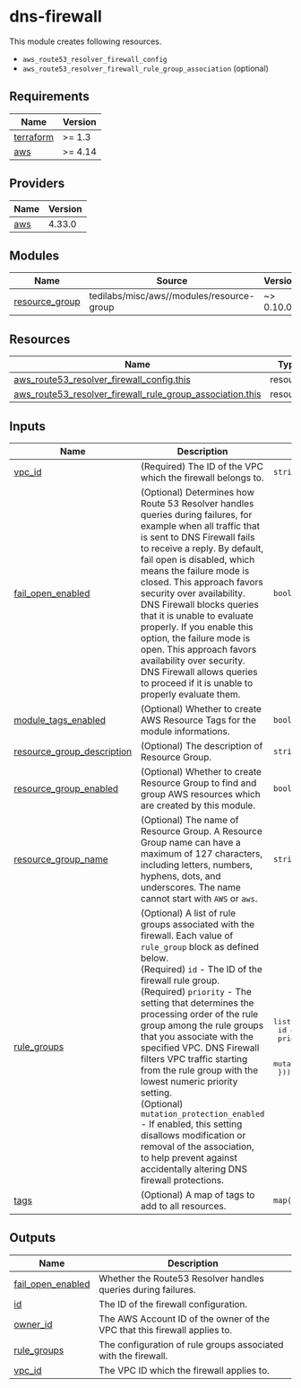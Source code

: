 # dns-firewall

This module creates following resources.

- `aws_route53_resolver_firewall_config`
- `aws_route53_resolver_firewall_rule_group_association` (optional)

<!-- BEGINNING OF PRE-COMMIT-TERRAFORM DOCS HOOK -->
## Requirements

| Name | Version |
|------|---------|
| <a name="requirement_terraform"></a> [terraform](#requirement\_terraform) | >= 1.3 |
| <a name="requirement_aws"></a> [aws](#requirement\_aws) | >= 4.14 |

## Providers

| Name | Version |
|------|---------|
| <a name="provider_aws"></a> [aws](#provider\_aws) | 4.33.0 |

## Modules

| Name | Source | Version |
|------|--------|---------|
| <a name="module_resource_group"></a> [resource\_group](#module\_resource\_group) | tedilabs/misc/aws//modules/resource-group | ~> 0.10.0 |

## Resources

| Name | Type |
|------|------|
| [aws_route53_resolver_firewall_config.this](https://registry.terraform.io/providers/hashicorp/aws/latest/docs/resources/route53_resolver_firewall_config) | resource |
| [aws_route53_resolver_firewall_rule_group_association.this](https://registry.terraform.io/providers/hashicorp/aws/latest/docs/resources/route53_resolver_firewall_rule_group_association) | resource |

## Inputs

| Name | Description | Type | Default | Required |
|------|-------------|------|---------|:--------:|
| <a name="input_vpc_id"></a> [vpc\_id](#input\_vpc\_id) | (Required) The ID of the VPC which the firewall belongs to. | `string` | n/a | yes |
| <a name="input_fail_open_enabled"></a> [fail\_open\_enabled](#input\_fail\_open\_enabled) | (Optional) Determines how Route 53 Resolver handles queries during failures, for example when all traffic that is sent to DNS Firewall fails to receive a reply. By default, fail open is disabled, which means the failure mode is closed. This approach favors security over availability. DNS Firewall blocks queries that it is unable to evaluate properly. If you enable this option, the failure mode is open. This approach favors availability over security. DNS Firewall allows queries to proceed if it is unable to properly evaluate them. | `bool` | `false` | no |
| <a name="input_module_tags_enabled"></a> [module\_tags\_enabled](#input\_module\_tags\_enabled) | (Optional) Whether to create AWS Resource Tags for the module informations. | `bool` | `true` | no |
| <a name="input_resource_group_description"></a> [resource\_group\_description](#input\_resource\_group\_description) | (Optional) The description of Resource Group. | `string` | `"Managed by Terraform."` | no |
| <a name="input_resource_group_enabled"></a> [resource\_group\_enabled](#input\_resource\_group\_enabled) | (Optional) Whether to create Resource Group to find and group AWS resources which are created by this module. | `bool` | `true` | no |
| <a name="input_resource_group_name"></a> [resource\_group\_name](#input\_resource\_group\_name) | (Optional) The name of Resource Group. A Resource Group name can have a maximum of 127 characters, including letters, numbers, hyphens, dots, and underscores. The name cannot start with `AWS` or `aws`. | `string` | `""` | no |
| <a name="input_rule_groups"></a> [rule\_groups](#input\_rule\_groups) | (Optional) A list of rule groups associated with the firewall. Each value of `rule_group` block as defined below.<br>    (Required) `id` - The ID of the firewall rule group.<br>    (Required) `priority` - The setting that determines the processing order of the rule group among the rule groups that you associate with the specified VPC. DNS Firewall filters VPC traffic starting from the rule group with the lowest numeric priority setting.<br>    (Optional) `mutation_protection_enabled` - If enabled, this setting disallows modification or removal of the association, to help prevent against accidentally altering DNS firewall protections. | <pre>list(object({<br>    id       = string<br>    priority = number<br><br>    mutation_protection_enabled = optional(bool, false)<br>  }))</pre> | `[]` | no |
| <a name="input_tags"></a> [tags](#input\_tags) | (Optional) A map of tags to add to all resources. | `map(string)` | `{}` | no |

## Outputs

| Name | Description |
|------|-------------|
| <a name="output_fail_open_enabled"></a> [fail\_open\_enabled](#output\_fail\_open\_enabled) | Whether the Route53 Resolver handles queries during failures. |
| <a name="output_id"></a> [id](#output\_id) | The ID of the firewall configuration. |
| <a name="output_owner_id"></a> [owner\_id](#output\_owner\_id) | The AWS Account ID of the owner of the VPC that this firewall applies to. |
| <a name="output_rule_groups"></a> [rule\_groups](#output\_rule\_groups) | The configuration of rule groups associated with the firewall. |
| <a name="output_vpc_id"></a> [vpc\_id](#output\_vpc\_id) | The VPC ID which the firewall applies to. |
<!-- END OF PRE-COMMIT-TERRAFORM DOCS HOOK -->
